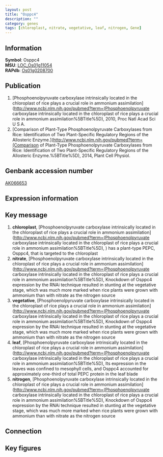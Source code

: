 ```yaml
---
layout: post
title: "Osppc4"
description: ""
category: genes
tags: [chloroplast, nitrate, vegetative, leaf, nitrogen, Gene]
---
```


## Information
__Symbol__: Osppc4  
__MSU__: [LOC_Os01g11054](http://rice.plantbiology.msu.edu/cgi-bin/ORF_infopage.cgi?orf=LOC_Os01g11054)  
__RAPdb__: [Os01g0208700](http://rapdb.dna.affrc.go.jp/viewer/gbrowse_details/irgsp1?name=Os01g0208700)  

## Publication
1. [Phosphoenolpyruvate carboxylase intrinsically located in the chloroplast of rice plays a crucial role in ammonium assimilation](http://www.ncbi.nlm.nih.gov/pubmed?term=(Phosphoenolpyruvate carboxylase intrinsically located in the chloroplast of rice plays a crucial role in ammonium assimilation%5BTitle%5D), 2010, Proc Natl Acad Sci U S A.
2. [Comparison of Plant-Type Phosphoenolpyruvate Carboxylases from Rice: Identification of Two Plant-Specific Regulatory Regions of the Allosteric Enzyme.](http://www.ncbi.nlm.nih.gov/pubmed?term=(Comparison of Plant-Type Phosphoenolpyruvate Carboxylases from Rice: Identification of Two Plant-Specific Regulatory Regions of the Allosteric Enzyme.%5BTitle%5D), 2014, Plant Cell Physiol.

## Genbank accession number
[AK066653](http://www.ncbi.nlm.nih.gov/nuccore/AK066653)

## Expression information

## Key message
1. __chloroplast__, [Phosphoenolpyruvate carboxylase intrinsically located in the chloroplast of rice plays a crucial role in ammonium assimilation](http://www.ncbi.nlm.nih.gov/pubmed?term=(Phosphoenolpyruvate carboxylase intrinsically located in the chloroplast of rice plays a crucial role in ammonium assimilation%5BTitle%5D), ) has a plant-type PEPC, Osppc4, that is targeted to the chloroplast
2. __nitrate__, [Phosphoenolpyruvate carboxylase intrinsically located in the chloroplast of rice plays a crucial role in ammonium assimilation](http://www.ncbi.nlm.nih.gov/pubmed?term=(Phosphoenolpyruvate carboxylase intrinsically located in the chloroplast of rice plays a crucial role in ammonium assimilation%5BTitle%5D),  Knockdown of Osppc4 expression by the RNAi technique resulted in stunting at the vegetative stage, which was much more marked when rice plants were grown with ammonium than with nitrate as the nitrogen source
3. __vegetative__, [Phosphoenolpyruvate carboxylase intrinsically located in the chloroplast of rice plays a crucial role in ammonium assimilation](http://www.ncbi.nlm.nih.gov/pubmed?term=(Phosphoenolpyruvate carboxylase intrinsically located in the chloroplast of rice plays a crucial role in ammonium assimilation%5BTitle%5D),  Knockdown of Osppc4 expression by the RNAi technique resulted in stunting at the vegetative stage, which was much more marked when rice plants were grown with ammonium than with nitrate as the nitrogen source
4. __leaf__, [Phosphoenolpyruvate carboxylase intrinsically located in the chloroplast of rice plays a crucial role in ammonium assimilation](http://www.ncbi.nlm.nih.gov/pubmed?term=(Phosphoenolpyruvate carboxylase intrinsically located in the chloroplast of rice plays a crucial role in ammonium assimilation%5BTitle%5D),  Its expression in the leaves was confined to mesophyll cells, and Osppc4 accounted for approximately one-third of total PEPC protein in the leaf blade
5. __nitrogen__, [Phosphoenolpyruvate carboxylase intrinsically located in the chloroplast of rice plays a crucial role in ammonium assimilation](http://www.ncbi.nlm.nih.gov/pubmed?term=(Phosphoenolpyruvate carboxylase intrinsically located in the chloroplast of rice plays a crucial role in ammonium assimilation%5BTitle%5D),  Knockdown of Osppc4 expression by the RNAi technique resulted in stunting at the vegetative stage, which was much more marked when rice plants were grown with ammonium than with nitrate as the nitrogen source

## Connection

## Key figures


